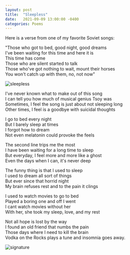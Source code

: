 ```yaml
---
layout: post
title:  "Sleepless"
date:   2021-09-09 13:00:00 -0400
categories: Poems
---
```


Here is a verse from one of my favorite Soviet songs: <br>
<p></P>
"Those who got to bed, good night, good dreams<br>
I've been waiting for this time and here it is<br>
This time has come<br>
Those who are silent started to talk<br>
Those who've got nothing to wait, mount their horses<br>
You won't catch up with them, no, not now"<br>

![sleepless](https://c.tenor.com/ywy7Ov5MkSoAAAAM/sin-sue%C3%B1o.gif)<br>

I've never known what to make out of this song <br>
I can tell you how much of musical genius Tsoy was <br>
Sometimes, I feel the song is just about not sleeping long <br>
Other times, I feel is a goodbye with suicidal thoughts <br>

I go to bed every night <br>
But I barely sleep at times <br>
I forgot how to dream <br>
Not even melatonin could provoke the feels<br>

The second line trips me the most<br>
I have been waiting for a long time to sleep<br>
But everyday, I feel more and more like a ghost<br>
Even the days when I can, it's never deep<br>

The funny thing is that I used to sleep<br>
I used to dream all sort of things<br>
But ever since that horrid night<br>
My brain refuses rest and to the pain it clings<br>

I used to watch movies to go to bed<br>
Played a boring one and off I went<br>
I cant watch movies without her<br>
With her, she took my sleep, love, and my rest<br>

Not all hope is lost by the way<br>
I found an old friend that numbs the pain<br>
Those days where I need to kill the brain<br>
Vodka on the Rocks plays a tune and insomnia goes away.<br>

![signature](https://robertalberto.com/ttdlmr.png)

